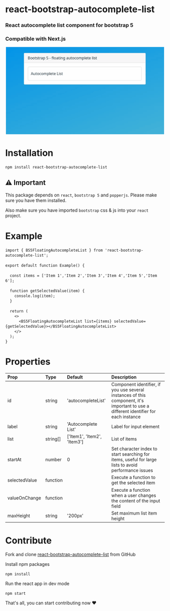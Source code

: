 # react-bootstrap-autocomplete-list

### React autocomplete list component for bootstrap 5
### Compatible with Next.js

<div align="center">
  <img src="https://raw.githubusercontent.com/ily-salamat/react-bootstrap-autocomplete-list/master/autocomplete-list.gif" alt="autocomplete list" title="autocomplete list" width="500">
</div>

# Installation
~~~
npm install react-bootstrap-autocomplete-list
~~~

## ⚠️ Important

This package depends on `react`, `bootstrap 5` and `popperjs`. Please make sure you have them installed.

Also make sure you have imported `bootstrap` css & js into your `react` project.

# Example

~~~
import { BS5FloatingAutocompleteList } from 'react-bootstrap-autocomplete-list';

export default function Example() {

  const items = ['Item 1','Item 2','Item 3','Item 4','Item 5','Item 6'];

  function getSelectedValue(item) {
    console.log(item);
  }

  return (
    <>
      <BS5FloatingAutocompleteList list={items} selectedValue={getSelectedValue}></BS5FloatingAutocompleteList>
    </>
  );
}
~~~

# Properties

|Prop|Type|Default|Description|
|:----|:----|:----|:----|
|id|string|'autocompleteList'|Component identifier, if you use several instances of this component, it's important to use a different identifier for each instance|
|label|string|'Autocomplete List'|Label for input element|
|list|string[]|['Item1', 'Item2', 'Item3']|List of items|
|startAt|number|0|Set character index to start searching for items, useful for large lists to avoid performance issues|
|selectedValue|function| |Execute a function to get the selected item|
|valueOnChange|function| |Execute a function when a user changes the content of the input field|
|maxHeight|string|'200px'|Set maximum list item height|

# Contribute

Fork and clone [react-bootstrap-autocomplete-list](https://github.com/ily-salamat/react-bootstrap-autocomplete-list) from GitHub

Install npm packages
~~~
npm install
~~~

Run the react app in dev mode
~~~
npm start
~~~

That's all, you can start contributing now ❤️